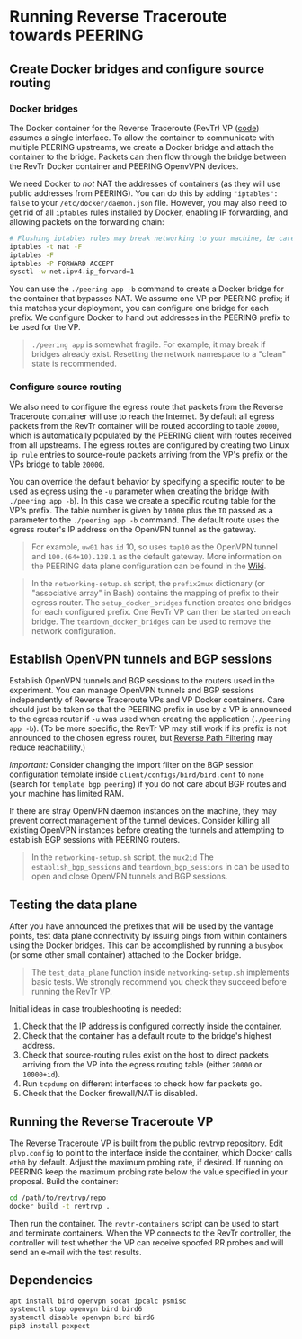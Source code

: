 # Running Reverse Traceroute towards PEERING

## Create Docker bridges and configure source routing

### Docker bridges

The Docker container for the Reverse Traceroute (RevTr) VP ([code](https://github.com/NEU-SNS/revtrvp.git)) assumes a single interface.  To allow the container to communicate with multiple PEERING upstreams, we create a Docker bridge and attach the container to the bridge.  Packets can then flow through the bridge between the RevTr Docker container and PEERING OpenvVPN devices.

We need Docker to *not* NAT the addresses of containers (as they will use public addresses from PEERING).  You can do this by adding `"iptables": false` to your `/etc/docker/daemon.json` file.  However, you may also need to get rid of all `iptables` rules installed by Docker, enabling IP forwarding, and allowing packets on the forwarding chain:

```bash
# Flushing iptables rules may break networking to your machine, be careful.
iptables -t nat -F
iptables -F
iptables -P FORWARD ACCEPT
sysctl -w net.ipv4.ip_forward=1
```

You can use the `./peering app -b` command to create a Docker bridge for the container that bypasses NAT.  We assume one VP per PEERING prefix; if this matches your deployment, you can configure one bridge for each prefix.  We configure Docker to hand out addresses in the PEERING prefix to be used for the VP.

> `./peering app` is somewhat fragile.  For example, it may break if bridges already exist.  Resetting the network namespace to a "clean" state is recommended.

### Configure source routing

We also need to configure the egress route that packets from the Reverse Traceroute container will use to reach the Internet.  By default all egress packets from the RevTr container will be routed according to table `20000`, which is automatically populated by the PEERING client with routes received from all upstreams.  The egress routes are configured by creating two Linux `ip rule` entries to source-route packets arriving from the VP's prefix or the VPs bridge to table `20000`.

You can override the default behavior by specifying a specific router to be used as egress using the `-u` parameter when creating the bridge (with `./peering app -b`).  In this case we create a specific routing table for the VP's prefix.  The table number is given by `10000` plus the `ID` passed as a parameter to the `./peering app -b` command.  The default route uses the egress router's IP address on the OpenVPN tunnel as the gateway.

> For example, `uw01` has `id` 10, so uses `tap10` as the OpenVPN tunnel and `100.(64+10).128.1` as the default gateway.  More information on the PEERING data plane configuration can be found in the [Wiki](https://github.com/PEERINGTestbed/client/wiki/Client-data-plane).

> In the `networking-setup.sh` script, the `prefix2mux` dictionary (or "associative array" in Bash) contains the mapping of prefix to their egress router.  The `setup_docker_bridges` function creates one bridges for each configured prefix.  One RevTr VP can then be started on each bridge.  The `teardown_docker_bridges` can be used to remove the network configuration.

## Establish OpenVPN tunnels and BGP sessions

Establish OpenVPN tunnels and BGP sessions to the routers used in the experiment.  You can manage OpenVPN tunnels and BGP sessions independently of Reverse Traceroute VPs and VP Docker containers.  Care should just be taken so that the PEERING prefix in use by a VP is announced to the egress router if `-u` was used when creating the application (`./peering app -b`).  (To be more specific, the RevTr VP may still work if its prefix is not announced to the chosen egress router, but [Reverse Path Filtering][reverse-path-filtering] may reduce reachability.)

[reverse-path-filtering]: https://tldp.org/HOWTO/Adv-Routing-HOWTO/lartc.kernel.rpf.html

*Important:* Consider changing the import filter on the BGP session configuration template inside `client/configs/bird/bird.conf` to `none` (search for `template bgp peering`) if you do not care about BGP routes and your machine has limited RAM.

If there are stray OpenVPN daemon instances on the machine, they may prevent correct management of the tunnel devices.  Consider killing all existing OpenVPN instances before creating the tunnels and attempting to establish BGP sessions with PEERING routers.

> In the `networking-setup.sh` script, the `mux2id` The `establish_bgp_sessions` and `teardown_bgp_sessions` in can be used to open and close OpenVPN tunnels and BGP sessions.

## Testing the data plane

After you have announced the prefixes that will be used by the vantage points, test data plane connectivity by issuing pings from within containers using the Docker bridges.  This can be accomplished by running a `busybox` (or some other small container) attached to the Docker bridge.

> The `test_data_plane` function inside `networking-setup.sh` implements basic tests.  We strongly recommend you check they succeed before running the RevTr VP.

Initial ideas in case troubleshooting is needed:

1. Check that the IP address is configured correctly inside the container.
2. Check that the container has a default route to the bridge's highest address.
3. Check that source-routing rules exist on the host to direct packets arriving from the VP into the egress routing table (either `20000` or `10000+id`).
4. Run `tcpdump` on different interfaces to check how far packets go.
5. Check that the Docker firewall/NAT is disabled.

## Running the Reverse Traceroute VP

The Reverse Traceroute VP is built from the public [revtrvp](https://github.com/NEU-SNS/revtrvp.git) repository.  Edit `plvp.config` to point to the interface inside the container, which Docker calls `eth0` by default.  Adjust the maximum probing rate, if desired.  If running on PEERING keep the maximum probing rate below the value specified in your proposal.  Build the container:

```bash
cd /path/to/revtrvp/repo
docker build -t revtrvp .
```

Then run the container.  The `revtr-containers` script can be used to start and terminate containers.  When the VP connects to the RevTr controller, the controller will test whether the VP can receive spoofed RR probes and will send an e-mail with the test results.

## Dependencies

```bash
apt install bird openvpn socat ipcalc psmisc
systemctl stop openvpn bird bird6
systemctl disable openvpn bird bird6
pip3 install pexpect
```
